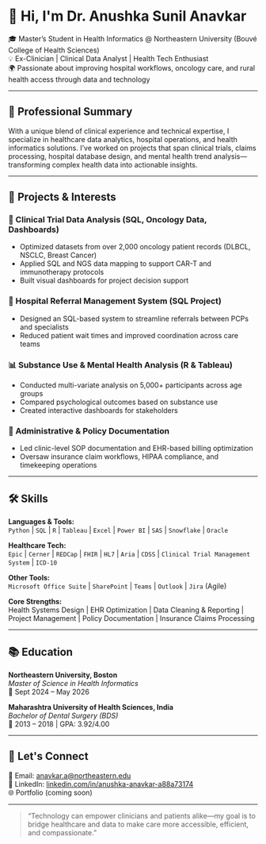 # 👋 Hi, I'm Dr. Anushka Sunil Anavkar

🎓 Master’s Student in Health Informatics @ Northeastern University (Bouvé College of Health Sciences)  
💡 Ex-Clinician | Clinical Data Analyst | Health Tech Enthusiast  
🌍 Passionate about improving hospital workflows, oncology care, and rural health access through data and technology

---

## 💼 Professional Summary

With a unique blend of clinical experience and technical expertise, I specialize in healthcare data analytics, hospital operations, and health informatics solutions. I’ve worked on projects that span clinical trials, claims processing, hospital database design, and mental health trend analysis—transforming complex health data into actionable insights.

---

## 🔬 Projects & Interests

### 🧬 Clinical Trial Data Analysis (SQL, Oncology Data, Dashboards)
- Optimized datasets from over 2,000 oncology patient records (DLBCL, NSCLC, Breast Cancer)
- Applied SQL and NGS data mapping to support CAR-T and immunotherapy protocols
- Built visual dashboards for project decision support

### 🏥 Hospital Referral Management System (SQL Project)
- Designed an SQL-based system to streamline referrals between PCPs and specialists
- Reduced patient wait times and improved coordination across care teams

### 📊 Substance Use & Mental Health Analysis (R & Tableau)
- Conducted multi-variate analysis on 5,000+ participants across age groups
- Compared psychological outcomes based on substance use
- Created interactive dashboards for stakeholders

### 📁 Administrative & Policy Documentation
- Led clinic-level SOP documentation and EHR-based billing optimization
- Oversaw insurance claim workflows, HIPAA compliance, and timekeeping operations

---

## 🛠️ Skills

**Languages & Tools:**  
`Python` | `SQL` | `R` | `Tableau` | `Excel` | `Power BI` | `SAS` | `Snowflake` | `Oracle`

**Healthcare Tech:**  
`Epic` | `Cerner` | `REDCap` | `FHIR` | `HL7` | `Aria` | `CDSS` | `Clinical Trial Management System` | `ICD-10`

**Other Tools:**  
`Microsoft Office Suite` | `SharePoint` | `Teams` | `Outlook` | `Jira` (Agile)

**Core Strengths:**  
Health Systems Design | EHR Optimization | Data Cleaning & Reporting | Project Management | Policy Documentation | Insurance Claims Processing

---

## 📚 Education

**Northeastern University, Boston**  
*Master of Science in Health Informatics*  
📅 Sept 2024 – May 2026

**Maharashtra University of Health Sciences, India**  
*Bachelor of Dental Surgery (BDS)*  
📅 2013 – 2018 | GPA: 3.92/4.00

---

## 🔗 Let's Connect

📧 Email: anavkar.a@northeastern.edu  
🔗 LinkedIn: [linkedin.com/in/anushka-anavkar-a88a73174](https://www.linkedin.com/in/anushka-anavkar-a88a73174)  
🌐 Portfolio (coming soon)

---

> “Technology can empower clinicians and patients alike—my goal is to bridge healthcare and data to make care more accessible, efficient, and compassionate.”
